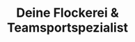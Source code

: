 ---
title: "Deine Flockerei & Teamsportspezialist"
url: /berlin/deine-flockerei-und-teamsportspezialist/
shop: Sport
---